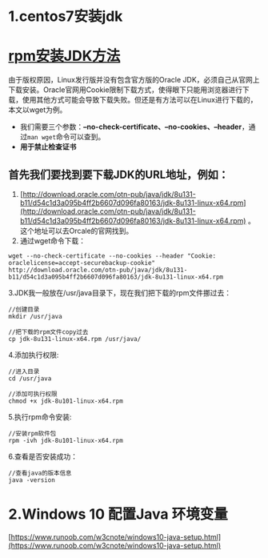 # 1.centos7安装jdk

# [rpm安装JDK方法](https://www.cnblogs.com/peizhe123/p/7520431.html)

由于版权原因，Linux发行版并没有包含官方版的Oracle JDK，必须自己从官网上下载安装。Oracle官网用Cookie限制下载方式，使得眼下只能用浏览器进行下载，使用其他方式可能会导致下载失败。但还是有方法可以在Linux进行下载的，本文以wget为例。

* 我们需要三个参数：**–no-check-certificate、–no-cookies、–header**，通过`man wget`命令可以查到。
* **用于禁止检查证书**

## 首先我们要找到要下载JDK的URL地址，例如：

1. [http://download.oracle.com/otn-pub/java/jdk/8u131-b11/d54c1d3a095b4ff2b6607d096fa80163/jdk-8u131-linux-x64.rpm](http://download.oracle.com/otn-pub/java/jdk/8u131-b11/d54c1d3a095b4ff2b6607d096fa80163/jdk-8u131-linux-x64.rpm)
   。这个地址可以去Orcale的官网找到。
2. 通过wget命令下载：

```
wget --no-check-certificate --no-cookies --header "Cookie: oraclelicense=accept-securebackup-cookie" http://download.oracle.com/otn-pub/java/jdk/8u131-b11/d54c1d3a095b4ff2b6607d096fa80163/jdk-8u131-linux-x64.rpm
```

3.JDK我一般放在/usr/java目录下，现在我们把下载的rpm文件挪过去：

```
//创建目录
mkdir /usr/java

//把下载的rpm文件copy过去
cp jdk-8u131-linux-x64.rpm /usr/java/
```

4.添加执行权限:

```
//进入目录
cd /usr/java

//添加可执行权限
chmod +x jdk-8u101-linux-x64.rpm
```

5.执行rpm命令安装:

```
//安装rpm软件包
rpm -ivh jdk-8u101-linux-x64.rpm
```

6.查看是否安装成功：

```
//查看java的版本信息
java -version
```

# 2.Windows 10 配置Java 环境变量

[https://www.runoob.com/w3cnote/windows10-java-setup.html](https://www.runoob.com/w3cnote/windows10-java-setup.html)

